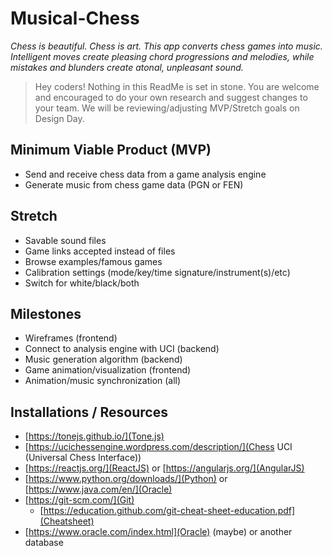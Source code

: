 # Musical-Chess
*Chess is beautiful. Chess is art. This app converts chess games into music. Intelligent moves create pleasing chord progressions and melodies, while mistakes and blunders create atonal, unpleasant sound.*

> Hey coders! Nothing in this ReadMe is set in stone. You are welcome and encouraged to do your own research and suggest changes to your team. We will be reviewing/adjusting MVP/Stretch goals on Design Day.

## Minimum Viable Product (MVP)
* Send and receive chess data from a game analysis engine
* Generate music from chess game data (PGN or FEN)

## Stretch
* Savable sound files
* Game links accepted instead of files
* Browse examples/famous games
* Calibration settings (mode/key/time signature/instrument(s)/etc)
* Switch for white/black/both

## Milestones
* Wireframes (frontend)
* Connect to analysis engine with UCI (backend)
* Music generation algorithm (backend)
* Game animation/visualization (frontend)
* Animation/music synchronization (all)

## Installations / Resources
* [https://tonejs.github.io/](Tone.js)
* [https://ucichessengine.wordpress.com/description/](Chess UCI (Universal Chess Interface))
* [https://reactjs.org/](ReactJS) or [https://angularjs.org/](AngularJS)
* [https://www.python.org/downloads/](Python) or [https://www.java.com/en/](Oracle)
* [https://git-scm.com/](Git)
  * [https://education.github.com/git-cheat-sheet-education.pdf](Cheatsheet)
* [https://www.oracle.com/index.html](Oracle) (maybe) or another database
